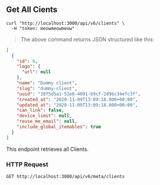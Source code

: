 ## Get All Cients

```shell
curl "http://localhost:3000/api/v6/clients" \
  -H "token: meowmeowmeow"
```

> The above command returns JSON structured like this:

```json
[
  {
    "id": 6,
    "logo": {
      "url": null
    },
    "name": "Dummy client",
    "slug": "dummy-client",
    "uuid": "38f5d5a1-52e6-4091-b9cf-2d9bc34efc3f",
    "created_at": "2020-11-09T13:09:18.000+00:00",
    "updated_at": "2020-11-09T13:09:18.000+00:00",
    "can_link": false,
    "device_limit": null,
    "reuse_me_email": null,
    "include_global_itemables": true
  }
]
```

This endpoint retrieves all Clients.

### HTTP Request

`GET http://localhost:3000/api/v6/meta/clients`
